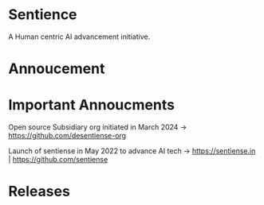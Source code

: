 # Sentience

A Human centric AI advancement initiative.

# Annoucement

# Important Annoucments

Open source Subsidiary org initiated in March 2024 -> https://github.com/desentiense-org

Launch of sentiense in May 2022 to advance AI tech -> https://sentiense.in | https://github.com/sentiense

# Releases
